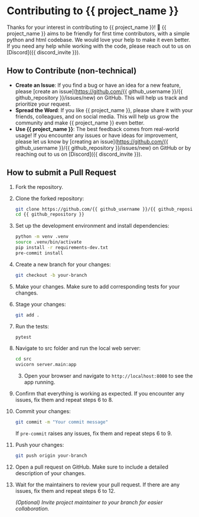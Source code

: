 # Contributing to {{ project_name }}

Thanks for your interest in contributing to {{ project_name }}! 🚀 {{ project_name }} aims to be friendly for first time contributors, with a simple python and html codebase. We would love your help to make it even better. If you need any help while working with the code, please reach out to us on [Discord]({{ discord_invite }}).

## How to Contribute (non-technical)

- **Create an Issue**: If you find a bug or have an idea for a new feature, please [create an issue](https://github.com/{{ github_username }}/{{ github_repository }}/issues/new) on GitHub. This will help us track and prioritize your request.
- **Spread the Word**: If you like {{ project_name }}, please share it with your friends, colleagues, and on social media. This will help us grow the community and make {{ project_name }} even better.
- **Use {{ project_name }}**: The best feedback comes from real-world usage! If you encounter any issues or have ideas for improvement, please let us know by [creating an issue](https://github.com/{{ github_username }}/{{ github_repository }}/issues/new) on GitHub or by reaching out to us on [Discord]({{ discord_invite }}).

## How to submit a Pull Request

1. Fork the repository.

2. Clone the forked repository:

   ```bash
   git clone https://github.com/{{ github_username }}/{{ github_repository }}.git
   cd {{ github_repository }}
   ```

3. Set up the development environment and install dependencies:

   ```bash
   python -m venv .venv
   source .venv/bin/activate
   pip install -r requirements-dev.txt
   pre-commit install
   ```

4. Create a new branch for your changes:

    ```bash
    git checkout -b your-branch
    ```

5. Make your changes. Make sure to add corresponding tests for your changes.

6. Stage your changes:

    ```bash
    git add .
    ```

7. Run the tests:

   ```bash
   pytest
   ```

8. Navigate to src folder and run the local web server:

      ``` bash
      cd src
      uvicorn server.main:app
      ```

   3. Open your browser and navigate to `http://localhost:8000` to see the app running.

9. Confirm that everything is working as expected. If you encounter any issues, fix them and repeat steps 6 to 8.

10. Commit your changes:

    ```bash
    git commit -m "Your commit message"
    ```

    If `pre-commit` raises any issues, fix them and repeat steps 6 to 9.

11. Push your changes:

    ```bash
    git push origin your-branch
    ```

12. Open a pull request on GitHub. Make sure to include a detailed description of your changes.

13. Wait for the maintainers to review your pull request. If there are any issues, fix them and repeat steps 6 to 12.

    *(Optional) Invite project maintainer to your branch for easier collaboration.*
